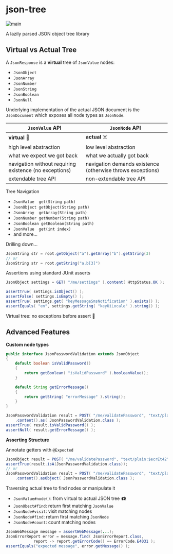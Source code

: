 # json-tree

[![main](https://github.com/dhis2/json-tree/actions/workflows/main.yml/badge.svg?branch=main)](https://github.com/dhis2/json-tree/actions/workflows/main.yml)

A lazily parsed JSON object tree library

## Virtual vs Actual Tree

A `JsonResponse` is a **virtual** tree of `JsonValue` nodes:

* `JsonObject`
* `JsonArray`
* `JsonNumber`
* `JsonString`
* `JsonBoolean`
* `JsonNull`

Underlying implementation of the actual JSON document is the `JsonDocument`
which exposes all node types as `JsonNode`.

| `JsonValue` API | `JsonNode` API |
| --------------- | -------------- |
| **virtual** 👻  | **actual** ☠️   |
| high level abstraction | low level abstraction |
| what we expect we got back | what we actually got back |
| navigation without requiring existence (no exceptions) | navigation demands existence (otherwise throws exceptions) |
| extendable tree API | non-extendable tree API |

Tree Navigation

* `JsonValue  get(String path)`
* `JsonObject getObject(String path)`
* `JsonArray  getArray(String path)`
* `JsonNumber getNumber(String path)`
* `JsonBoolean getBoolean(String path)`
* `JsonValue  get(int index)`
* and more...

Drilling down...
```java
JsonString str = root.getObject("a").getArray("b").getString(3)
// or
JsonString str = root.getString("a.b[3]")
```

Assertions using standard JUnit asserts

```java
JsonObject settings = GET( "/me/settings" ).content( HttpStatus.OK );

assertTrue( settings.isObject() );
assertFalse( settings.isEmpty() );
assertTrue( settings.get( "keyMessageSmsNotification" ).exists() );
assertEquals( "en", settings.getString( "keyUiLocale" ).string() );
```
Virtual tree: no exceptions before assert 🤩 


## Advanced Features

**Custom node types**
```java
public interface JsonPasswordValidation extends JsonObject
{
	default boolean isValidPassword()
	{
		return getBoolean( "isValidPassword" ).booleanValue();
	}

	default String getErrorMessage()
	{
		return getString( "errorMessage" ).string();
	}
}
```
```java
JsonPasswordValidation result = POST( "/me/validatePassword", "text/plain:$ecrEt42" )
    .content().as( JsonPasswordValidation.class );
assertTrue( result.isValidPassword() );
assertNull( result.getErrorMessage() );
```

**Asserting Structure**

Annotate getters with `@Expected`
```java
JsonObject result = POST( "/me/validatePassword", "text/plain:$ecrEt42" ).content()
assertTrue(result.isA(JsonPasswordValidation.class));
// or
JsonPasswordValidation result = POST( "/me/validatePassword", "text/plain:$ecrEt42" )
    .content().asObject( JsonPasswordValidation.class );
```

Traversing actual tree to find nodes or manipulate it
* `JsonValue#node()`: from virtual to actual JSON tree 🗱
* `JsonObect#find`: return first matching `JsonValue`
* `JsonNode#visit`: visit matching nodes
* `JsonNode#find`: return first matching `JsonNode`
* `JsonNode#count`: count matching nodes

```java
JsonWebMessage message = assertWebMessage(...);
JsonErrorReport error = message.find( JsonErrorReport.class,
            report -> report.getErrorCode() == ErrorCode.E4031 );
assertEquals("expected message", error.getMessage() );
```
